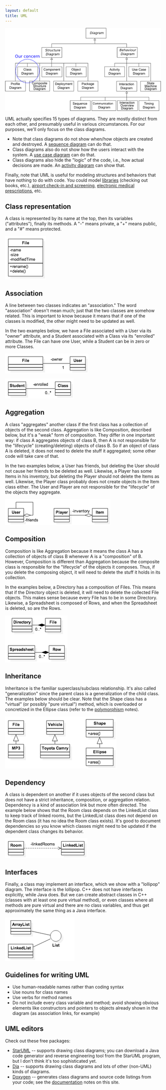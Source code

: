 ```yaml
---
layout: default
title: UML
---
```


![UML Diagrams](/images/UML_diagrams_overview-highlighted.png)

UML actually specifies 15 types of diagrams. They are mostly distinct from each other, and presumably useful in various circumstances. For our purposes, we'll only focus on the class diagrams.

- Note that class diagrams do not show when/how objects are created and destroyed. A [sequence diagram](http://www.sparxsystems.com/enterprise_architect_user_guide/9.3/standard_uml_models/example_sequence_diagram.html) can do that.
- Class diagrams also do not show how the users interact with the system. A [use case diagram](http://www.sparxsystems.com/enterprise_architect_user_guide/9.3/standard_uml_models/example_use_case_diagram.html) can do that.
- Class diagrams also hide the "logic" of the code, i.e., how actual decisions are made. An [activity diagram](http://www.sparxsystems.com/enterprise_architect_user_guide/9.3/standard_uml_models/example_activity_diagram.html) can show that.

Finally, note that UML is useful for modeling structures and behaviors that have nothing to do with code. You could model [libraries](http://www.uml-diagrams.org/library-domain-uml-class-diagram-example.html) (checking out books, etc.), [airport check-in and screening](http://www.uml-diagrams.org/airport-checkin-uml-use-case-diagram-example.html), [electronic medical prescriptions](http://www.uml-diagrams.org/electronic-prescriptions-activity-diagram-example.html?context=activity-examples), etc.

## Class representation

A class is represented by its name at the top, then its variables ("attributes"), finally its methods. A "-" means private, a "+" means public, and a "#" means protected.

![File class](/images/uml-file-class.png)

## Association

A line between two classes indicates an "association." The word "association" doesn't mean much; just that the two classes are somehow related. This is important to know because it means that if one of the classes is modified, the other might need to be updated as well.

In the two examples below, we have a File associated with a User via its "owner" attribute, and a Student associated with a Class via its "enrolled" attribute. The File can have one User, while a Student can be in zero or more Classes.

![File user association](/images/uml-file-association.png)

![Student class association](/images/uml-student-class.png)

## Aggregation

A class "aggregates" another class if the first class has a collection of objects of the second class. Aggregation is like Composition, described below, but it's a "weak" form of composition. They differ in one important way: if class A aggregates objects of class B, then A is not responsible for the "lifecycle" (creating/deleting) objects of class B. So if an object of class A is deleted, it does not need to delete the stuff it aggregated; some other code will take care of that.

In the two examples below, a User has friends, but deleting the User should not cause her friends to be deleted as well. Likewise, a Player has some Items in his inventory, but deleting the Player should not delete the Items as well. Likewise, the Player class probably does not create objects in the Item class either. The User and Player are not responsible for the "lifecycle" of the objects they aggregate.

![Aggregation examples](/images/uml-aggregation.png)

## Composition

Composition is like Aggregation because it means the class A has a collection of objects of class B whenever A is a "composition" of B. However, Composition is different than Aggregation because the composite class is responsible for the "lifecycle" of the objects it composes. Thus, if you delete the composing object, it will need to delete the stuff it holds in its collection.

In the examples below, a Directory has a composition of Files. This means that if the Directory object is deleted, it will need to delete the collected File objects. This makes sense because every File has to be in some Directory. Likewise, a Spreadsheet is composed of Rows, and when the Spreadsheet is deleted, so are the Rows.

![Directory-File composition](/images/uml-directory-file-composition.png)

## Inheritance

Inheritance is the familiar superclass/subclass relationship. It's also called "generalization" since the parent class is a generalization of the child class. The examples below should be clear. Note that the Shape class has a "virtual" (or possibly "pure virtual") method, which is overloaded or concretized in the Ellipse class (refer to the [polymorphism](/lecture/polymorphism.html) notes).

![Inheritance examples](/images/uml-inheritance-examples.png)

## Dependency

A class is dependent on another if it uses objects of the second class but does not have a strict inheritance, composition, or aggregation relation. Dependency is a kind of association link but more often directed. The example below shows that the Room class depends on the LinkedList class to keep track of linked rooms, but the LinkedList class does not depend on the Room class (it has no idea the Room class exists). It's good to document dependencies so you know which classes might need to be updated if the dependent class changes its behavior.

![Room / LinkedList dependency](/images/uml-room-linkedlist-dep.png)

## Interfaces

Finally, a class may implement an interface, which we show with a "lollipop" diagram. The interface is the lollipop. C++ does not have interfaces explicitly, while Java does. But we can create abstract classes in C++ (classes with at least one pure virtual method), or even classes where all methods are pure virtual and there are no class variables, and thus get approximately the same thing as a Java interface.

![List interface](/images/uml-interface-list.png)

## Guidelines for writing UML

- Use human-readable names rather than coding syntax
- Use nouns for class names
- Use verbs for method names
- Do not include every class variable and method; avoid showing obvious elements like constructors and pointers to objects already shown in the diagram (as association links, for example)

## UML editors

Check out these free packages:

- [StarUML](http://staruml.io/) -- supports drawing class diagrams; you can download a Java code generator and reverse engineering tool from the StarUML program, but I don't think it's too sophisticated yet.
- [Dia](http://dia-installer.de/) -- supports drawing class diagrams and lots of other (non-UML) kinds of diagrams.
- [Doxygen](http://www.stack.nl/~dimitri/doxygen/) -- generates class diagrams and source code listings from your code; see the [documentation](/lecture/documentation.html) notes on this site.

